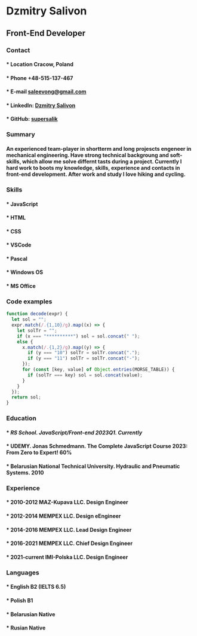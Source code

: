 # **Dzmitry Salivon**

## **Front-End Developer**

### **Contact**

#### \* **Location** Cracow, Poland

#### \* **Phone** +48-515-137-467

#### \* **E-mail** [saleevong@gmail.com](https://gmail.com)

#### \* **LinkedIn:** [Dzmitry Salivon](https://www.linkedin.com/in/dzmitry-salivon-a1b03115a/)

#### \* **GitHub:** [supersalik](https://github.com/supersalik)

### **Summary**

#### An experienced team-player in shortterm and long projescts engeneer in mechanical engineering. Have strong technical backgroung and soft-skills, which allow me solve differnt tasts during a project. Currently I hard work to boots my knowledge, skills, experience and contacts in front-end development. After work and study I love hiking and cycling.

### **Skills**

#### \* JavaScript

#### \* HTML

#### \* CSS

#### \* VSCode

#### \* Pascal

#### \* Windows OS

#### \* MS Office

### **Code examples**

```javascript
function decode(expr) {
  let sol = "";
  expr.match(/.{1,10}/g).map((x) => {
    let solTr = "";
    if (x === "**********") sol = sol.concat(" ");
    else {
      x.match(/.{1,2}/g).map((y) => {
        if (y === "10") solTr = solTr.concat(".");
        if (y === "11") solTr = solTr.concat("-");
      });
      for (const [key, value] of Object.entries(MORSE_TABLE)) {
        if (solTr === key) sol = sol.concat(value);
      }
    }
  });
  return sol;
}
```

### **Education**

#### \* **_RS School. JavaScript/Front-end 2023Q1. Currently_**

#### \* UDEMY. Jonas Schmedmann. The Complete JavaScript Course 2023: From Zero to Expert! 60%

#### \* Belarusian National Technical University. Hydraulic and Pneumatic Systems. 2010

### **Experience**

#### \* 2010-2012 MAZ-Kupava LLC. Design Engineer

#### \* 2012-2014 MEMPEX LLC. Design eEngineer

#### \* 2014-2016 MEMPEX LLC. Lead Design Engineer

#### \* 2016-2021 MEMPEX LLC. Chief Design Engineer

#### \* 2021-current IMI-Polska LLC. Design Engineer

### **Languages**

#### \* **English B2 (IELTS 6.5)**

#### \* Polish B1

#### \* Belarusian Native

#### \* Rusian Native
